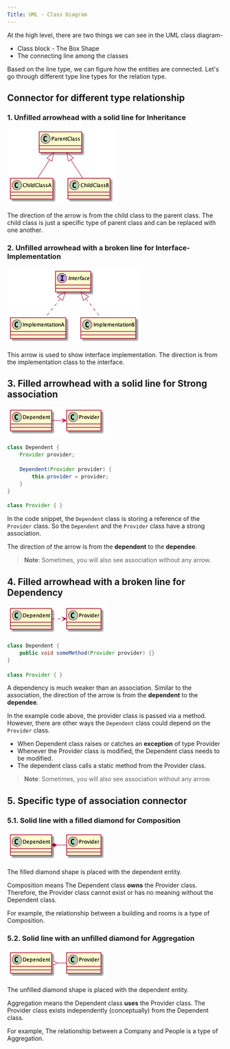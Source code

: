```yaml
---
Title: UML - Class Diagram
---
```


At the high level, there are two things we can see in the UML class diagram-

* Class block - The Box Shape
* The connecting line among the classes

Based on the line type, we can figure how the entities are connected.
Let's go through different type line types for the relation type.

## Connector for different type relationship

### 1. Unfilled arrowhead with a solid line for Inheritance

![Solid arrow line for Inheritance](./diagram/inheritance.png)

The direction of the arrow is from the child class to the parent class. The child class is just a specific type of
parent class and can be replaced with one another.

### 2. Unfilled arrowhead with a broken line for Interface-Implementation

![Dashed arrow line for Interface](./diagram/interface.png)

This arrow is used to show interface implementation. The direction is from the implementation class to the interface.

## 3. Filled arrowhead with a solid line for Strong association

![Solid arrow for strong association arrow](diagram/strong-association.png)

```java
class Dependent {
    Provider provider;

    Dependent(Provider provider) {
        this.provider = provider;
    }
}

class Provider { }
```

In the code snippet, the `Dependent` class is storing a reference of the `Provider` class. So the `Dependent` and the
`Provider` class have a strong association.

The direction of the arrow is from the **dependent** to the **dependee**.

> **Note**: Sometimes, you will also see association without any arrow.

## 4. Filled arrowhead with a broken line for Dependency


![Filled arrowhead with a broken line for Dependency](diagram/weak-association.png)

```java
class Dependent {
    public void someMethod(Provider provider) {}
}

class Provider { }
```

A dependency is much weaker than an association. Similar to the association, the direction of the arrow is from the
**dependent** to the **dependee**.

In the example code above, the provider class is passed via a method. However, there are other ways the `Dependent`
class could depend on the `Provider` class.

 * When Dependent class raises or catches an **exception** of type Provider
 * Whenever the Provider class is modified, the Dependent class needs to be modified.
 * The dependent class calls a static method from the Provider class.

> **Note**: Sometimes, you will also see association without any arrow.

## 5. Specific type of association connector

### 5.1. Solid line with a filled diamond for Composition

![Composition](diagram/composition.png)

The filled diamond shape is placed with the dependent entity.

Composition means The Dependent class **owns**  the Provider class. Therefore, the Provider class cannot exist or has no
meaning without the Dependent class.

For example, the relationship between a building and rooms is a type of Composition.

### 5.2. Solid line with an unfilled diamond for Aggregation

![Aggregation](diagram/aggregation.png)

The unfilled diamond shape is placed with the dependent entity.

Aggregation means the Dependent class **uses** the Provider class.
The Provider class exists independently (conceptually) from the Dependent class.

For example, The relationship between a Company and People is a type of Aggregation.

